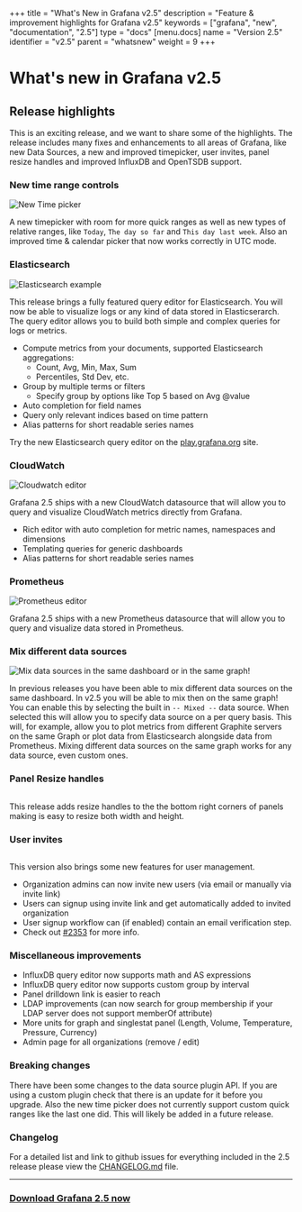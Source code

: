+++
title = "What's New in Grafana v2.5"
description = "Feature & improvement highlights for Grafana v2.5"
keywords = ["grafana", "new", "documentation", "2.5"]
type = "docs"
[menu.docs]
name = "Version 2.5"
identifier = "v2.5"
parent = "whatsnew"
weight = 9
+++

# What's new in Grafana v2.5

## Release highlights
This is an exciting release, and we want to share some of the highlights. The release includes many
fixes and enhancements to all areas of Grafana, like new Data Sources, a new and improved timepicker, user invites, panel
resize handles and improved InfluxDB and OpenTSDB support.

### New time range controls
<img src="/img/docs/whatsnew_2_5/timepicker.png" alt="New Time picker">

A new timepicker with room for more quick ranges as well as new types of relative ranges, like `Today`,
`The day so far` and `This day last week`. Also an improved time & calendar picker that now works
correctly in UTC mode.

### Elasticsearch

<img src="/img/docs/whatsnew_2_5/elasticsearch_metrics_ex1.png" alt="Elasticsearch example">
<br>

This release brings a fully featured query editor for Elasticsearch. You will now be able to visualize
logs or any kind of data stored in Elasticserarch. The query editor allows you to build both simple
and complex queries for logs or metrics.

- Compute metrics from your documents, supported Elasticsearch aggregations:
  - Count, Avg, Min, Max, Sum
  - Percentiles, Std Dev, etc.
- Group by multiple terms or filters
  - Specify group by options like Top 5 based on Avg @value
- Auto completion for field names
- Query only relevant indices based on time pattern
- Alias patterns for short readable series names

Try the new Elasticsearch query editor on the [play.grafana.org](http://play.grafana.org/dashboard/db/elasticsearch-metrics) site.

### CloudWatch

<img src="/img/docs/whatsnew_2_5/cloudwatch.png" alt="Cloudwatch editor">

Grafana 2.5 ships with a new CloudWatch datasource that will allow you to query and visualize CloudWatch
metrics directly from Grafana.

- Rich editor with auto completion for metric names, namespaces and dimensions
- Templating queries for generic dashboards
- Alias patterns for short readable series names

### Prometheus

<img src="/img/docs/whatsnew_2_5/prometheus_editor.png" alt="Prometheus editor">

Grafana 2.5 ships with a new Prometheus datasource that will allow you to query and visualize data
stored in Prometheus.


### Mix different data sources
<img src="/img/docs/whatsnew_2_5/mixed_data.png" alt="Mix data sources in the same dashboard or in the same graph!">

In previous releases you have been able to mix different data sources on the same dashboard. In v2.5 you
will be able to mix then on the same graph! You can enable this by selecting the built in `-- Mixed --` data source.
When selected this will allow you to specify data source on a per query basis. This will, for example, allow you
to plot metrics from different Graphite servers on the same Graph or plot data from Elasticsearch alongside
data from Prometheus. Mixing different data sources on the same graph works for any data source, even custom ones.

### Panel Resize handles
<img src="/img/docs/whatsnew_2_5/panel_resize.gif" alt="">

This release adds resize handles to the the bottom right corners of panels making is easy to resize both width and height.

### User invites
<img src="/img/docs/whatsnew_2_5/org_invite.png" alt="">

This version also brings some new features for user management.

- Organization admins can now invite new users (via email or manually via invite link)
- Users can signup using invite link and get automatically added to invited organization
- User signup workflow can (if enabled) contain an email verification step.
- Check out [#2353](https://github.com/grafana/grafana/issues/2353) for more info.

### Miscellaneous improvements

- InfluxDB query editor now supports math and AS expressions
- InfluxDB query editor now supports custom group by interval
- Panel drilldown link is easier to reach
- LDAP improvements (can now search for group membership if your LDAP server does not support memberOf attribute)
- More units for graph and singlestat panel (Length, Volume, Temperature, Pressure, Currency)
- Admin page for all organizations (remove / edit)

### Breaking changes
There have been some changes to the data source plugin API. If you are using a custom plugin check that there is an update for it before you upgrade. Also
the new time picker does not currently support custom quick ranges like the last one did. This will likely be added in a
future release.

### Changelog
For a detailed list and link to github issues for everything included in the 2.5 release please
view the [CHANGELOG.md](https://github.com/grafana/grafana/blob/master/CHANGELOG.md) file.

- - -

### <a href="https://grafana.com/get">Download Grafana 2.5 now</a>


